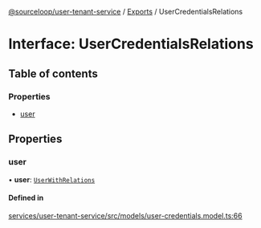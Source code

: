 [@sourceloop/user-tenant-service](../README.md) / [Exports](../modules.md) / UserCredentialsRelations

# Interface: UserCredentialsRelations

## Table of contents

### Properties

- [user](UserCredentialsRelations.md#user)

## Properties

### user

• **user**: [`UserWithRelations`](../modules.md#userwithrelations)

#### Defined in

[services/user-tenant-service/src/models/user-credentials.model.ts:66](https://github.com/sourcefuse/loopback4-microservice-catalog/blob/53060ad88/services/user-tenant-service/src/models/user-credentials.model.ts#L66)
